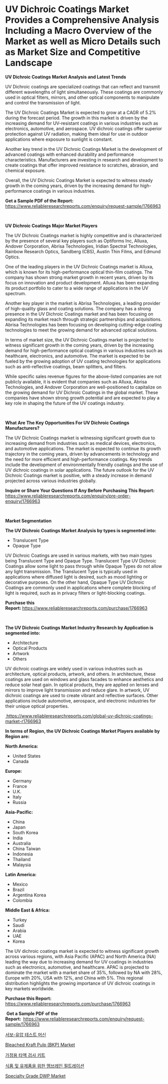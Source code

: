 <p><h1>UV Dichroic Coatings Market Provides a Comprehensive Analysis Including a Macro Overview of the Market as well as Micro Details such as Market Size and Competitive Landscape</h1></p><p><strong>UV Dichroic Coatings Market Analysis and Latest Trends</strong></p>
<p><p>UV Dichroic coatings are specialized coatings that can reflect and transmit different wavelengths of light simultaneously. These coatings are commonly used in optical filters, mirrors, and other optical components to manipulate and control the transmission of light.</p><p>The UV Dichroic Coatings Market is expected to grow at a CAGR of 5.2% during the forecast period. The growth in this market is driven by the increasing demand for UV-resistant coatings in various industries such as electronics, automotive, and aerospace. UV dichroic coatings offer superior protection against UV radiation, making them ideal for use in outdoor applications where exposure to sunlight is constant.</p><p>Another key trend in the UV Dichroic Coatings Market is the development of advanced coatings with enhanced durability and performance characteristics. Manufacturers are investing in research and development to create coatings that offer improved resistance to scratches, abrasion, and chemical exposure.</p><p>Overall, the UV Dichroic Coatings Market is expected to witness steady growth in the coming years, driven by the increasing demand for high-performance coatings in various industries.</p></p>
<p><strong>Get a Sample PDF of the Report:&nbsp;</strong> <a href="https://www.reliableresearchreports.com/enquiry/request-sample/1766963">https://www.reliableresearchreports.com/enquiry/request-sample/1766963</a></p>
<p>&nbsp;</p>
<p><strong>UV Dichroic Coatings Major Market Players</strong></p>
<p><p>The UV Dichroic Coatings market is highly competitive and is characterized by the presence of several key players such as Optiforms Inc, Alluxa, Andover Corporation, Abrisa Technologies, Iridian Spectral Technologies, Rainbow Research Optics, Sandberg (CBS), Austin Thin Films, and Edmund Optics.</p><p>One of the leading players in the UV Dichroic Coatings market is Alluxa, which is known for its high-performance optical thin-film coatings. The company has shown strong market growth in recent years, driven by its focus on innovation and product development. Alluxa has been expanding its product portfolio to cater to a wide range of applications in the UV spectrum.</p><p>Another key player in the market is Abrisa Technologies, a leading provider of high-quality glass and coating solutions. The company has a strong presence in the UV Dichroic Coatings market and has been focusing on expanding its market reach through strategic partnerships and acquisitions. Abrisa Technologies has been focusing on developing cutting-edge coating technologies to meet the growing demand for advanced optical solutions.</p><p>In terms of market size, the UV Dichroic Coatings market is projected to witness significant growth in the coming years, driven by the increasing demand for high-performance optical coatings in various industries such as healthcare, electronics, and automotive. The market is expected to be fueled by the growing adoption of UV coating technologies for applications such as anti-reflective coatings, beam splitters, and filters.</p><p>While specific sales revenue figures for the above-listed companies are not publicly available, it is evident that companies such as Alluxa, Abrisa Technologies, and Andover Corporation are well-positioned to capitalize on the growing demand for UV Dichroic Coatings in the global market. These companies have shown strong growth potential and are expected to play a key role in shaping the future of the UV coatings industry.</p></p>
<p>&nbsp;</p>
<p><strong>What Are The Key Opportunities For UV Dichroic Coatings Manufacturers?</strong></p>
<p><p>The UV Dichroic Coatings market is witnessing significant growth due to increasing demand from industries such as medical devices, electronics, and automotive applications. The market is expected to continue its growth trajectory in the coming years, driven by advancements in technology and the need for more efficient and high-performance coatings. Key trends include the development of environmentally friendly coatings and the use of UV dichroic coatings in solar applications. The future outlook for the UV Dichroic Coatings market is positive, with a steady increase in demand projected across various industries globally.</p></p>
<p><strong>Inquire or Share Your Questions If Any Before Purchasing This Report:</strong> <a href="https://www.reliableresearchreports.com/enquiry/pre-order-enquiry/1766963">https://www.reliableresearchreports.com/enquiry/pre-order-enquiry/1766963</a></p>
<p>&nbsp;</p>
<p><strong>Market Segmentation</strong></p>
<p><strong>The UV Dichroic Coatings Market Analysis by types is segmented into:</strong></p>
<p><ul><li>Translucent Type</li><li>Opaque Type</li></ul></p>
<p><p>UV Dichroic Coatings are used in various markets, with two main types being Translucent Type and Opaque Type. Translucent Type UV Dichroic Coatings allow some light to pass through while Opaque Types do not allow any light transmission. The Translucent Type is typically used in applications where diffused light is desired, such as mood lighting or decorative purposes. On the other hand, Opaque Type UV Dichroic Coatings are commonly used in applications where complete blocking of light is required, such as in privacy filters or light-blocking coatings.</p></p>
<p><strong>Purchase this Report:&nbsp;</strong><a href="https://www.reliableresearchreports.com/purchase/1766963">https://www.reliableresearchreports.com/purchase/1766963</a></p>
<p>&nbsp;</p>
<p><strong>The UV Dichroic Coatings Market Industry Research by Application is segmented into:</strong></p>
<p><ul><li>Architecture</li><li>Optical Products</li><li>Artwork</li><li>Others</li></ul></p>
<p><p>UV dichroic coatings are widely used in various industries such as architecture, optical products, artwork, and others. In architecture, these coatings are used on windows and glass facades to enhance aesthetics and reduce solar heat gain. In optical products, they are applied on lenses and mirrors to improve light transmission and reduce glare. In artwork, UV dichroic coatings are used to create vibrant and reflective surfaces. Other applications include automotive, aerospace, and electronic industries for their unique optical properties.</p></p>
<p><a href="https://www.reliableresearchreports.com/global-uv-dichroic-coatings-market-r1766963">&nbsp;https://www.reliableresearchreports.com/global-uv-dichroic-coatings-market-r1766963</a></p>
<p><strong>In terms of Region, the UV Dichroic Coatings Market Players available by Region are:</strong></p>
<p>
    <p> <strong> North America: </strong>
        <ul>
            <li>United States</li>
            <li>Canada</li>
        </ul>
        </p> 
    <p> <strong> Europe: </strong>
        <ul>
            <li>Germany</li>
            <li>France</li>
            <li>U.K.</li>
            <li>Italy</li>
            <li>Russia</li>
        </ul>
        </p> 
    <p> <strong> Asia-Pacific: </strong>
        <ul>
            <li>China</li>
            <li>Japan</li>
            <li>South Korea</li>
            <li>India</li>
            <li>Australia</li>
            <li>China Taiwan</li>
            <li>Indonesia</li>
            <li>Thailand</li>
            <li>Malaysia</li>
        </ul>
        </p> 
    <p> <strong> Latin America: </strong>
        <ul>
            <li>Mexico</li>
            <li>Brazil</li>
            <li>Argentina Korea</li>
            <li>Colombia</li>
        </ul>
        </p> 
    <p> <strong> Middle East & Africa: </strong>
        <ul>
            <li>Turkey</li>
            <li>Saudi</li>
            <li>Arabia</li>
            <li>UAE</li>
            <li>Korea</li>
        </ul>
    </p>
    </p>
<p><p>The UV dichroic coatings market is expected to witness significant growth across various regions, with Asia Pacific (APAC) and North America (NA) leading the way due to increasing demand for UV coatings in industries such as electronics, automotive, and healthcare. APAC is projected to dominate the market with a market share of 35%, followed by NA with 28%, Europe with 20%, USA with 12%, and China with 5%. This regional distribution highlights the growing importance of UV dichroic coatings in key markets worldwide.</p></p>
<p><strong>Purchase this Report: </strong><a href="https://www.reliableresearchreports.com/purchase/1766963">https://www.reliableresearchreports.com/purchase/1766963</a></p>
<p>&nbsp;<strong>Get a Sample PDF of the Report:&nbsp;&nbsp;</strong><a href="https://www.reliableresearchreports.com/enquiry/request-sample/1766963">https://www.reliableresearchreports.com/enquiry/request-sample/1766963</a></p>
<p><strong></strong></p>
<p><p><a href="https://github.com/raap8632/Market-Research-Report-List-1/blob/main/4276385142930.md">서보-유압 테스트 머신</a></p><p><a href="https://github.com/nandosuryapratama/Market-Research-Report-List-1/blob/main/bleached-kraft-pulp-bkp-market.md">Bleached Kraft Pulp (BKP) Market</a></p><p><a href="https://medium.com/@danieldobroiu20221/%EA%B8%80%EB%A1%9C%EB%B2%8C-%EA%B0%80%EC%A0%95%EC%9A%A9-%EC%B9%A8-saliva-%EC%B9%A8-%ED%83%80%EC%95%A1-%ED%85%8C%EC%8A%A4%ED%8A%B8-%ED%82%A4%ED%8A%B8-%EC%82%B0%EC%97%85-%EC%9C%A0%ED%98%95-%EC%9D%91%EC%9A%A9-%EC%8B%9C%EC%9E%A5-%EC%B0%B8%EA%B0%80%EC%9E%90-%EC%A7%80%EC%97%AD-%EC%84%B1%EC%9E%A5-%EB%B6%84%EC%84%9D-%EB%B0%8F-%EB%AF%B8%EB%9E%98-%EC%8B%9C%EB%82%98%EB%A6%AC%EC%98%A4-2024-2031-dc490bc66754">가정용 타액 검사 키트</a></p><p><a href="https://github.com/AlbertotDouglas44367/Market-Research-Report-List-2/blob/main/9328728142929.md">식품 및 유제품을 위한 멤브레인 필트레이션</a></p><p><a href="https://github.com/rionkhanvai01/Market-Research-Report-List-1/blob/main/specialty-grade-dwp-market.md">Specialty Grade DWP Market</a></p></p>